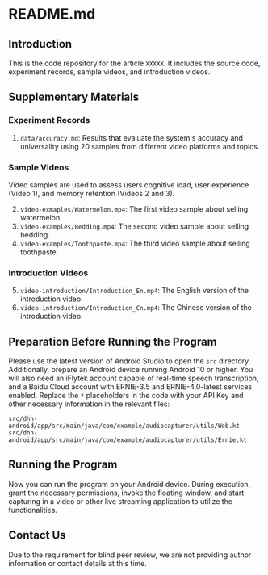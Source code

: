 # README.md

## Introduction

This is the code repository for the article `XXXXX`. It includes the source code, experiment records, sample videos, and introduction videos.

## Supplementary Materials

### Experiment  Records

1. `data/accuracy.md`: Results that evaluate the system's accuracy and universality using 20 samples from different video platforms and topics.

### Sample Videos

Video samples are used to assess users cognitive load, user experience (Video 1), and memory retention (Videos 2 and 3).  

2. `video-exmaples/Watermelon.mp4`: The first video sample about selling watermelon.
3. `video-examples/Bedding.mp4`: The second video sample about selling bedding.
4. `video-examples/Toothpaste.mp4`: The third video sample about selling toothpaste.

### Introduction Videos

5. `video-introduction/Introduction_En.mp4`: The English version of the introduction video.
6. `video-introduction/Introduction_Cn.mp4`: The Chinese version of the introduction video.

## Preparation Before Running the Program

Please use the latest version of Android Studio to open the `src` directory. Additionally, prepare an Android device running Android 10 or higher. You will also need an iFlytek account capable of real-time speech transcription, and a Baidu Cloud account with ERNIE-3.5 and ERNIE-4.0-latest services enabled. Replace the `*` placeholders in the code with your API Key and other necessary information in the relevant files:

```
src/dhh-android/app/src/main/java/com/example/audiocapturer/utils/Web.kt
src/dhh-android/app/src/main/java/com/example/audiocapturer/utils/Ernie.kt
```

## Running the Program

Now you can run the program on your Android device. During execution, grant the necessary permissions, invoke the floating window, and start capturing in a video or other live streaming application to utilize the functionalities.

## Contact Us

Due to the requirement for blind peer review, we are not providing author information or contact details at this time.